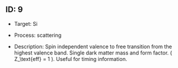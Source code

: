 ## ID: 9

- Target: Si

- Process: scattering

- Description: Spin independent valence to free transition from the highest valence band. Single dark matter mass and form factor. \( Z_\text{eff} = 1 \). Useful for timing information.
